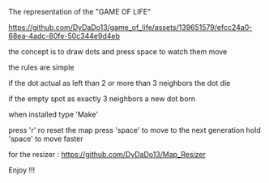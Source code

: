 The representation of the "GAME OF LIFE"

https://github.com/DyDaDo13/game_of_life/assets/139651579/efcc24a0-68ea-4adc-80fe-50c344e9d4eb

the concept is to draw dots and press space to watch them move

the rules are simple

if the dot actual as left than 2 or more than 3 neighbors the dot die

if the empty spot as exactly 3 neighbors a new dot born

when installed type 'Make'

press 'r' ro reset the map
press 'space' to move to the next generation
hold 'space' to move faster

for the resizer : https://github.com/DyDaDo13/Map_Resizer

Enjoy !!!
